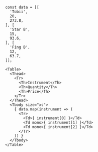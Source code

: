     const data = [[
      'Tobii',
      20,
      273.8,
    ], [
      'Star B',
      15,
      93.6,
    ], [
      'Fing B',
      12,
      63.7,
    ]];

    <Table>
      <Thead>
        <Tr>
          <Th>Instrument</Th>
          <Th>Quantity</Th>
          <Th>Price</Th>
        </Tr>
      </Thead>
      <Tbody size="xs">
        { data.map(instrument => (
          <Tr>
            <Td>{ instrument[0] }</Td>
            <Td mono>{ instrument[1] }</Td>
            <Td mono>{ instrument[2] }</Td>
          </Tr>
        )) }
      </Tbody>
    </Table>
